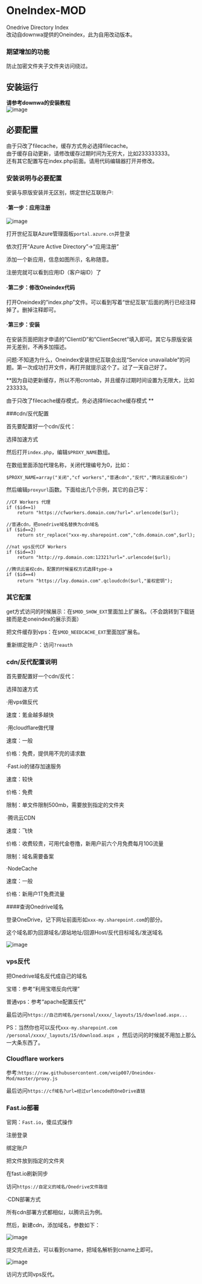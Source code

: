 # OneIndex-MOD  
Onedrive Directory Index  
改动自downwa提供的Oneindex，此为自用改动版本。  

### 期望增加的功能  
防止加密文件夹子文件夹访问绕过。  

## 安装运行
**请参考downwa的安装教程**  
![image](https://tvax1.sinaimg.cn/large/006rXXh5gy1geplmwxli8g30qe0nm1ky.gif)  

## 必要配置
由于只改了filecache，缓存方式务必选择filecache。  
由于缓存自动更新，请修改缓存过期时间为无穷大，比如233333333。  
还有其它配置写在index.php前面。请用代码编辑器打开并修改。  

### 安装说明与必要配置

安装与原版安装并无区别，绑定世纪互联账户:

#### ·第一步：应用注册

![image](https://tva3.sinaimg.cn/large/006rXXh5gy1gepkyv8n6gj30gv09yq3m.jpg)

打开世纪互联Azure管理面板```portal.azure.cn```并登录

依次打开“Azure Active Directory”->“应用注册”

添加一个新应用，信息如图所示，名称随意。

注册完就可以看到应用ID（客户端ID）了

#### ·第二步：修改Oneindex代码

打开Oneindex的”index.php”文件。可以看到写着“世纪互联”后面的两行已经注释掉了。删掉注释即可。

#### ·第三步：安装

在安装页面把刚才申请的”ClientID”和”ClientSecret”填入即可。其它与原版安装并无差别，不再多加描述。

问题:不知道为什么，Oneindex安装世纪互联会出现“Service unavailable”的问题。第一次成功打开文件，再打开就提示这个了。过了一天自己好了。


**因为自动更新缓存，所以不用crontab，并且缓存过期时间设置为无限大，比如233333。

由于只改了filecache缓存模式，务必选择filecache缓存模式 **

###cdn/反代配置

首先要配置好一个cdn/反代：

选择加速方式

然后打开```index.php```，编辑```$PROXY_NAME```数组。

在数组里面添加代理名称，关闭代理编号为0，比如：
```
$PROXY_NAME=array("关闭","cf workers","普通cdn","反代","腾讯云鉴权cdn")
```
然后编辑```proxyurl```函数。下面给出几个示例，其它的自己写：
```
//CF Workers 代理
if ($id==1)
	return "https://cfworkers.domain.com/?url=".urlencode($url);

//普通cdn，把onedrive域名替换为cdn域名
if ($id==2)
	return str_replace("xxx-my.sharepoint.com","cdn.domain.com",$url);

//nat vps反代CF Workers
if ($id==3)
	return "http://rp.domain.com:12321?url=".urlencode($url);

//腾讯云鉴权cdn，配置的时候鉴权方式选择type-a
if ($id==4)
	return "https://lxy.domain.com".qcloudcdn($url,"鉴权密钥");
```

### 其它配置
get方式访问的时候展示：在```$MOD_SHOW_EXT```里面加上扩展名。（不会跳转到下载链接而是走oneindex的展示页面）

把文件缓存到vps：在```$MOD_NEEDCACHE_EXT```里面加扩展名。

重新绑定账户：访问```?reauth```



### cdn/反代配置说明

首先要配置好一个cdn/反代：

选择加速方式

·用vps做反代

速度：氪金越多越快

·用cloudflare做代理

速度：一般

价格：免费，提供用不完的请求数

·Fast.io的储存加速服务

速度：较快

价格：免费

限制：单文件限制500mb，需要放到指定的文件夹

·腾讯云CDN

速度：飞快

价格：收费较贵，可用代金卷撸，新用户前六个月免费每月10G流量

限制：域名需要备案

·NodeCache

速度：一般

价格：新用户1T免费流量

####查询Onedrive域名

登录OneDrive，记下网址前面形如```xxx-my.sharepoint.com```的部分。

这个域名即为回源域名/源站地址/回源Host/反代目标域名/发送域名

![image](https://tva2.sinaimg.cn/large/006rXXh5gy1gepl4yttj7j30u001574h.jpg)

### vps反代

把Onedrive域名反代成自己的域名

宝塔：参考“利用宝塔反向代理”

普通vps：参考“apache配置反代”

最后访问```https://自己的域名/personal/xxxx/_layouts/15/download.aspx...```

PS：当然你也可以反代```xxx-my.sharepoint.com /personal/xxxx/_layouts/15/download.aspx ```，然后访问的时候就不用加上那么一大条东西了。

### Cloudflare workers

参考:```https://raw.githubusercontent.com/veip007/Oneindex-Mod/master/proxy.js```

最后访问```https://cf域名?url=经过urlencode的OneDrive直链```

### Fast.io部署
官网：```Fast.io```，傻瓜式操作

注册登录

绑定账户

把文件放到指定的文件夹

在fast.io刷新同步

访问```https://自定义的域名/Onedrive文件路径```

·CDN部署方式

所有cdn部署方式都相似，以腾讯云为例。

然后，新建cdn，添加域名，参数如下：

![image](https://tvax4.sinaimg.cn/large/006rXXh5gy1geplbddt4oj30q90zk40y.jpg)

提交完点进去，可以看到cname，把域名解析到cname上即可。

![image](https://tva4.sinaimg.cn/large/006rXXh5gy1geplbw1x4kj30mk0eu3zl.jpg)

访问方式同vps反代。

